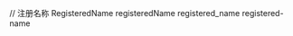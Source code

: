 // 注册名称
  RegisteredName
  registeredName
  registered_name
  registered-name
        

  
  
  
  
        

  
  
  
  
        
